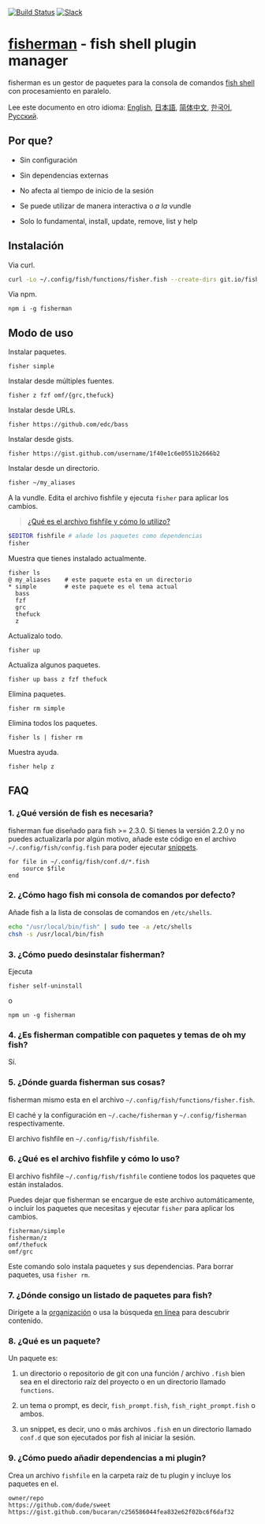 [slack-link]: https://fisherman-wharf.herokuapp.com/
[slack-badge]: https://fisherman-wharf.herokuapp.com/badge.svg
[travis-link]: https://travis-ci.org/fisherman/fisherman
[travis-badge]: https://img.shields.io/travis/fisherman/fisherman.svg

[organización]: https://github.com/fisherman
[fish shell]: https://github.com/fish-shell/fish-shell
[fisherman]: http://fisherman.sh
[en línea]: http://fisherman.sh/#search

[English]: ../../README.md
[简体中文]: ../zh-CN
[日本語]: ../jp-JA
[Русский]: ../ru-RU
[한국어]: ../ko-KR

[![Build Status][travis-badge]][travis-link]
[![Slack][slack-badge]][slack-link]

# [fisherman] - fish shell plugin manager

fisherman es un gestor de paquetes para la consola de comandos [fish shell] con procesamiento en paralelo.

Lee este documento en otro idioma: [English], [日本語], [简体中文], [한국어], [Русский].

## Por que?

* Sin configuración

* Sin dependencias externas

* No afecta al tiempo de inicio de la sesión

* Se puede utilizar de manera interactiva o _a la_ vundle

* Solo lo fundamental, install, update, remove, list y help

## Instalación

Via curl.

```sh
curl -Lo ~/.config/fish/functions/fisher.fish --create-dirs git.io/fisherman
```

Via npm.

```
npm i -g fisherman
```

## Modo de uso

Instalar paquetes.

```
fisher simple
```

Instalar desde múltiples fuentes.

```
fisher z fzf omf/{grc,thefuck}
```

Instalar desde URLs.

```
fisher https://github.com/edc/bass
```

Instalar desde gists.

```
fisher https://gist.github.com/username/1f40e1c6e0551b2666b2
```

Instalar desde un directorio.

```sh
fisher ~/my_aliases
```

A la vundle. Edita el archivo fishfile y ejecuta `fisher` para aplicar los cambios.

> [¿Qué es el archivo fishfile y cómo lo utilizo?](#6-qué-es-el-fishfile-y-cómo-lo-uso)

```sh
$EDITOR fishfile # añade los paquetes como dependencias
fisher
```

Muestra que tienes instalado actualmente.

```
fisher ls
@ my_aliases    # este paquete esta en un directorio
* simple        # este paquete es el tema actual
  bass
  fzf
  grc
  thefuck
  z
```

Actualizalo todo.

```
fisher up
```

Actualiza algunos paquetes.

```
fisher up bass z fzf thefuck
```

Elimina paquetes.

```
fisher rm simple
```

Elimina todos los paquetes.

```
fisher ls | fisher rm
```

Muestra ayuda.

```
fisher help z
```

## FAQ

### 1. ¿Qué versión de fish es necesaria?

fisherman fue diseñado para fish >= 2.3.0. Si tienes la versión 2.2.0 y no puedes actualizarla por algún motivo, añade este código en el archivo `~/.config/fish/config.fish` para poder ejecutar [snippets](#8-qué-es-un-paquete).

```fish
for file in ~/.config/fish/conf.d/*.fish
    source $file
end
```

### 2. ¿Cómo hago fish mi consola de comandos por defecto?

Añade fish a la lista de consolas de comandos en `/etc/shells`.

```sh
echo "/usr/local/bin/fish" | sudo tee -a /etc/shells
chsh -s /usr/local/bin/fish
```

### 3. ¿Cómo puedo desinstalar fisherman?

Ejecuta

```fish
fisher self-uninstall
```

o

```fish
npm un -g fisherman
```

### 4. ¿Es fisherman compatible con paquetes y temas de oh my fish?

Sí.

### 5. ¿Dónde guarda fisherman sus cosas?

fisherman mismo esta en el archivo `~/.config/fish/functions/fisher.fish`.

El caché y la configuración en `~/.cache/fisherman` y `~/.config/fisherman` respectivamente.

El archivo fishfile en `~/.config/fish/fishfile`.

### 6. ¿Qué es el archivo fishfile y cómo lo uso?

El archivo fishfile `~/.config/fish/fishfile` contiene todos los paquetes que están instalados.

Puedes dejar que fisherman se encargue de este archivo automáticamente, o incluir los paquetes que necesitas y ejecutar `fisher` para aplicar los cambios.

```
fisherman/simple
fisherman/z
omf/thefuck
omf/grc
```

Este comando solo instala paquetes y sus dependencias. Para borrar paquetes, usa `fisher rm`.

### 7. ¿Dónde consigo un listado de paquetes para fish?

Dirígete a la [organización] o usa la búsqueda [en línea] para descubrir contenido.

### 8. ¿Qué es un paquete?

Un paquete es:

1. un directorio o repositorio de git con una función / archivo `.fish` bien sea en el directorio raíz del proyecto o en un directorio llamado `functions`.

2. un tema o prompt, es decir, `fish_prompt.fish`, `fish_right_prompt.fish` o ambos.

3. un snippet, es decir, uno o más archivos `.fish` en un directorio llamado `conf.d` que son ejecutados por fish al iniciar la sesión.

### 9. ¿Cómo puedo añadir dependencias a mi plugin?

Crea un archivo `fishfile` en la carpeta raíz de tu plugin y incluye los paquetes en el.

```fish
owner/repo
https://github.com/dude/sweet
https://gist.github.com/bucaran/c256586044fea832e62f02bc6f6daf32
```
